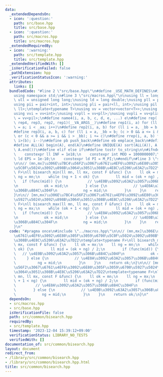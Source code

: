 ```yaml
---
data:
  _extendedDependsOn:
  - icon: ':question:'
    path: src/base.hpp
    title: src/base.hpp
  - icon: ':question:'
    path: src/macros.hpp
    title: src/macros.hpp
  _extendedRequiredBy:
  - icon: ':warning:'
    path: src/template.hpp
    title: src/template.hpp
  _extendedVerifiedWith: []
  _isVerificationFailed: false
  _pathExtension: hpp
  _verificationStatusIcon: ':warning:'
  attributes:
    links: []
  bundledCode: "#line 2 \"src/base.hpp\"\n#define _USE_MATH_DEFINES\n#include <bits/stdc++.h>\n\
    using namespace std;\n#line 3 \"src/macros.hpp\"\n\nusing ll = long long;\nusing\
    \ ull = unsigned long long;\nusing ld = long double;\nusing pll = pair<ll, ll>;\n\
    using pii = pair<int, int>;\nusing pli = pair<ll, int>;\nusing pil = pair<int,\
    \ ll>;\ntemplate<typename T>\nusing vv = vector<vector<T>>;\nusing vvl = vv<ll>;\n\
    using vvi = vv<int>;\nusing vvpll = vv<pll>;\nusing vvpli = vv<pli>;\nusing vvpil\
    \ = vv<pil>;\n#define name4(i, a, b, c, d, e, ...) e\n#define rep(...) name4(__VA_ARGS__,\
    \ rep4, rep3, rep2, rep1)(__VA_ARGS__)\n#define rep1(i, a) for (ll i = 0, _aa\
    \ = a; i < _aa; i++)\n#define rep2(i, a, b) for (ll i = a, _bb = b; i < _bb; i++)\n\
    #define rep3(i, a, b, c) for (ll i = a, _bb = b; (c > 0 && a <= i && i < _bb)\
    \ or (c < 0 && a >= i && i > _bb); i += c)\n#define rrep(i, a, b) for (ll i=(a);\
    \ i>(b); i--)\n#define pb push_back\n#define eb emplace_back\n#define mkp make_pair\n\
    #define ALL(A) begin(A), end(A)\n#define UNIQUE(A) sort(ALL(A)), A.erase(unique(ALL(A)),\
    \ A.end())\n#define elif else if\n#define tostr to_string\n\n#ifndef CONSTANTS\n\
    \    constexpr ll INF = 1e18;\n    constexpr int MOD = 1000000007;\n    constexpr\
    \ ld EPS = 1e-10;\n    constexpr ld PI = M_PI;\n#endif\n#line 3 \"src/common/bisearch.hpp\"\
    \n\n// (mn,mx]\u306E\u7BC4\u56F2\u3067\u6761\u4EF6\u3092\u6E80\u305F\u3059\u6700\
    \u5C0F\u5024\u3092\u898B\u3064\u3051\u308B\u4E8C\u5206\u63A2\u7D22\ntemplate<typename\
    \ F>\nll bisearch_min(ll mn, ll mx, const F &func) {\n    ll ok = mx;\n    ll\
    \ ng = mn;\n    while (ng + 1 < ok) {\n        ll mid = (ok + ng) / 2;\n     \
    \   if (func(mid)) {\n            // \u4E0B\u3092\u63A2\u3057\u306B\u884C\u304F\
    \n            ok = mid;\n        } else {\n            // \u4E0A\u3092\u63A2\u3057\
    \u306B\u884C\u304F\n            ng = mid;\n        }\n    }\n    return ok;\n\
    }\n\n// [mn,mx)\u306E\u7BC4\u56F2\u3067\u6761\u4EF6\u3092\u6E80\u305F\u3059\u6700\
    \u5927\u5024\u3092\u898B\u3064\u3051\u308B\u4E8C\u5206\u63A2\u7D22\ntemplate<typename\
    \ F>\nll bisearch_max(ll mn, ll mx, const F &func) {\n    ll ok = mn;\n    ll\
    \ ng = mx;\n    while (ok + 1 < ng) {\n        ll mid = (ok + ng) / 2;\n     \
    \   if (func(mid)) {\n            // \u4E0A\u3092\u63A2\u3057\u306B\u884C\u304F\
    \n            ok = mid;\n        } else {\n            // \u4E0B\u3092\u63A2\u3057\
    \u306B\u884C\u304F\n            ng = mid;\n        }\n    }\n    return ok;\n\
    }\n"
  code: "#pragma once\n#include \"../macros.hpp\"\n\n// (mn,mx]\u306E\u7BC4\u56F2\u3067\
    \u6761\u4EF6\u3092\u6E80\u305F\u3059\u6700\u5C0F\u5024\u3092\u898B\u3064\u3051\
    \u308B\u4E8C\u5206\u63A2\u7D22\ntemplate<typename F>\nll bisearch_min(ll mn, ll\
    \ mx, const F &func) {\n    ll ok = mx;\n    ll ng = mn;\n    while (ng + 1 <\
    \ ok) {\n        ll mid = (ok + ng) / 2;\n        if (func(mid)) {\n         \
    \   // \u4E0B\u3092\u63A2\u3057\u306B\u884C\u304F\n            ok = mid;\n   \
    \     } else {\n            // \u4E0A\u3092\u63A2\u3057\u306B\u884C\u304F\n  \
    \          ng = mid;\n        }\n    }\n    return ok;\n}\n\n// [mn,mx)\u306E\u7BC4\
    \u56F2\u3067\u6761\u4EF6\u3092\u6E80\u305F\u3059\u6700\u5927\u5024\u3092\u898B\
    \u3064\u3051\u308B\u4E8C\u5206\u63A2\u7D22\ntemplate<typename F>\nll bisearch_max(ll\
    \ mn, ll mx, const F &func) {\n    ll ok = mn;\n    ll ng = mx;\n    while (ok\
    \ + 1 < ng) {\n        ll mid = (ok + ng) / 2;\n        if (func(mid)) {\n   \
    \         // \u4E0A\u3092\u63A2\u3057\u306B\u884C\u304F\n            ok = mid;\n\
    \        } else {\n            // \u4E0B\u3092\u63A2\u3057\u306B\u884C\u304F\n\
    \            ng = mid;\n        }\n    }\n    return ok;\n}\n"
  dependsOn:
  - src/macros.hpp
  - src/base.hpp
  isVerificationFile: false
  path: src/common/bisearch.hpp
  requiredBy:
  - src/template.hpp
  timestamp: '2023-12-04 15:39:12+09:00'
  verificationStatus: LIBRARY_NO_TESTS
  verifiedWith: []
documentation_of: src/common/bisearch.hpp
layout: document
redirect_from:
- /library/src/common/bisearch.hpp
- /library/src/common/bisearch.hpp.html
title: src/common/bisearch.hpp
---
```

